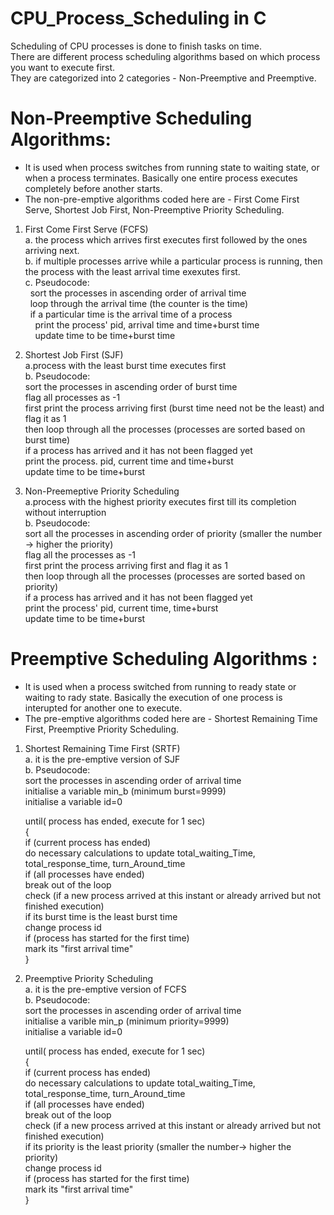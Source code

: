 # CPU_Process_Scheduling in C

Scheduling of CPU processes is done to finish tasks on time. <br/>
There are different process scheduling algorithms based on which process you want to execute first.<br/>
They are categorized into 2 categories - Non-Preemptive and Preemptive.<br/>

# Non-Preemptive Scheduling Algorithms:
- It is used when process switches from running state to waiting state, or when a process terminates. Basically one entire process executes completely before another starts.<br/>
- The non-pre-emptive algorithms coded here are - First Come First Serve, Shortest Job First, Non-Preemptive Priority Scheduling.<br/>

1. First Come First Serve (FCFS)<br/>
    a. the process which arrives first executes first followed by the ones arriving next.<br/>
    b. if multiple processes arrive while a particular process is running, then the process with the least            arrival time exexutes first.<br/>
    c. Pseudocode:<br/>
         &nbsp; sort the processes in ascending order of arrival time<br/>
         &nbsp; loop through the arrival time (the counter is the time)<br/>
         &nbsp; if a particular time is the arrival time of a process<br/>
         &nbsp;  &nbsp; print the process' pid, arrival time and time+burst time<br/>
         &nbsp;  &nbsp; update time to be time+burst time<br/>
          
2. Shortest Job First (SJF)<br/>
    a.process with the least burst time executes first<br/>
    b. Pseudocode:<br/>
        sort the processes in ascending order of burst time<br/>
        flag all processes as -1<br/>
        first print the process arriving first (burst time need not be the least) and flag it as 1<br/>
        then loop through all the processes (processes are sorted based on burst time)<br/>
          if a process has arrived and it has not been flagged yet<br/>
            print the process. pid, current time and time+burst<br/>
            update time to be time+burst<br/>
   
3. Non-Preemeptive Priority Scheduling <br/>
    a.process with the highest priority executes first till its completion without interruption<br/>
    b. Pseudocode:<br/>
        sort all the processes in ascending order of priority (smaller the number -> higher the priority)<br/>
        flag all the processes as -1<br/>
        first print the process arriving first and flag it as 1<br/>
        then loop through all the processes (processes are sorted based on priority)<br/>
          if a process has arrived and it has not been flagged yet<br/>
            print the process' pid, current time, time+burst<br/>
            update time to be time+burst<br/>
        
# Preemptive Scheduling Algorithms :<br/>
- It is used when a process switched from running to ready state or waiting to rady state. Basically the execution of one process is interupted for another one to execute.<br/>
- The pre-emptive algorithms coded here are -  Shortest Remaining Time First, Preemptive Priority Scheduling.<br/>

1. Shortest Remaining Time First (SRTF)<br/>
  a. it is the pre-emptive version of SJF<br/>
  b. Pseudocode:<br/>
      sort the processes in ascending order of arrival time<br/>
      initialise a variable min_b (minimum burst=9999)<br/>
      initialise a variable id=0<br/>
      
      until( process has ended, execute for 1 sec)<br/>
      { <br/>
        if (current process has ended)<br/>
          do necessary calculations to update total_waiting_Time, total_response_time, turn_Around_time<br/>
          if (all processes have ended)<br/>
            break out of the loop<br/>
        check (if a new process arrived at this instant or already arrived but not finished execution)<br/>
          if its burst time is the least burst time<br/>
            change process id<br/>
        if (process has started for the first time)<br/>
          mark its "first arrival time"<br/>
      }<br/>
      
2. Preemptive Priority Scheduling<br/>
  a. it is the pre-emptive version of FCFS<br/>
  b. Pseudocode:<br/>
      sort the processes in ascending order of arrival time<br/>
      initialise a varible min_p (minimum priority=9999)<br/>
      initialise a variable id=0<br/>
      
      until( process has ended, execute for 1 sec)<br/>
      {<br/>
        if (current process has ended)<br/>
          do necessary calculations to update total_waiting_Time, total_response_time, turn_Around_time<br/>
          if (all processes have ended)<br/>
            break out of the loop<br/>
        check (if a new process arrived at this instant or already arrived but not finished execution)<br/>
          if its priority is the least priority (smaller the number-> higher the priority)<br/>
            change process id<br/>
        if (process has started for the first time)<br/>
          mark its "first arrival time"<br/>
      }
